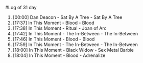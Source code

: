 #Log of 31 day

1. [00:00] Dan Deacon - Sat By A Tree - Sat By A Tree
1. [17:37] In This Moment - Blood - Blood
1. [17:38] In This Moment - Ritual - Joan of Arc
1. [17:42] In This Moment - The In-Between - The In-Between
1. [17:46] In This Moment - Blood - Blood
1. [17:59] In This Moment - The In-Between - The In-Between
1. [18:00] In This Moment - Black Widow - Sex Metal Barbie
1. [18:04] In This Moment - Blood - Adrenalize
